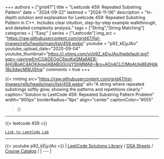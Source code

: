 
+++
authors = ["grid47"]
title = "Leetcode 459: Repeated Substring Pattern"
date = "2024-09-22"
lastmod = "2024-11-06"
description = "In-depth solution and explanation for Leetcode 459: Repeated Substring Pattern in C++. Includes clear intuition, step-by-step example walkthrough, and detailed complexity analysis."
tags = ["String","String Matching"]
categories = [
    "Easy"
]
series = ["Leetcode"]
img_src = "https://raw.githubusercontent.com/grid47/list-images/refs/heads/main/list/459.webp"
youtube = "p92_kEjyJAo"
youtube_upload_date="2020-09-04"
youtube_thumbnail="https://i.ytimg.com/vi/p92_kEjyJAo/hqdefault.jpg?sqp=-oaymwEmCOADEOgC8quKqQMa8AEB-AHUBoAC4AOKAgwIABABGGUgYShMMA8=&rs=AOn4CLCIMqAUIe8EdHdk18s3dwcMWJj5hw"
comments = true
+++


{{< rmtimg 
    src="https://raw.githubusercontent.com/grid47/list-images/refs/heads/main/list/459.webp" 
    alt="A string where repeated substrings softly glow, showing the patterns and repetitions clearly."
    caption="Solution to LeetCode 459: Repeated Substring Pattern Problem"
    width="900px"
    borderRadius="8px"
    align="center" 
    captionColor="#555"
>}}
---
{{< leetcode 459 >}}

[`Link to LeetCode Lab`](https://leetcode.com/problems/repeated-substring-pattern/description/)

---
{{< youtube p92_kEjyJAo >}}
| [LeetCode Solutions Library](https://grid47.xyz/leetcode/) / [DSA Sheets](https://grid47.xyz/sheets/) / [Course Catalog](https://grid47.xyz/courses/) |
| --- |

